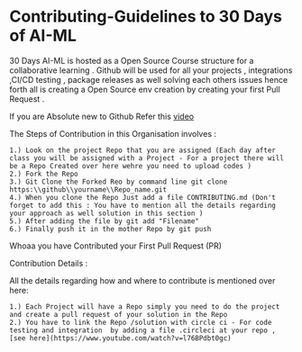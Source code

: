 # Contributing-Guidelines to 30 Days of AI-ML
30 Days AI-ML is hosted as a Open Source Course structure for a collaborative learning . Github will be used for all your projects , integrations ,CI/CD  testing , package releases as well solving each others issues hence forth all is creating a Open Source env creation by creating your first Pull Request . 

If you are Absolute new to Github Refer this [video](https://www.youtube.com/watch?v=witxm_LKiNA)

The Steps of Contribution in this Organisation involves : 
```
1.) Look on the project Repo that you are assigned (Each day after class you will be assigned with a Project - For a project there will be a Repo Created over here wehre you need to upload codes ) 
2.) Fork the Repo 
3.) Git Clone the Forked Reo by command line git clone https:\\github\\yourname\\Repo_name.git
4.) When you clone the Repo Just add a file CONTRIBUTING.md (Don't forget to add this : You have to mention all the details regarding your approach as well solution in this section )
5.) After adding the file by git add "Filename"
6.) Finally push it in the mother Repo by git push
```
Whoaa you have Contributed your First Pull Request (PR) 

Contribution Details : 

All the details regarding how and where to contribute is mentioned over here: 
```
1.) Each Project will have a Repo simply you need to do the project and create a pull request of your solution in the Repo 
2.) You have to link the Repo /solution with circle ci - For code testing and integration  by adding a file .circleci at your repo , [see here](https://www.youtube.com/watch?v=l76BPdbt0gc)
